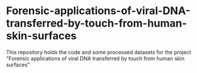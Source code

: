 # Forensic-applications-of-viral-DNA-transferred-by-touch-from-human-skin-surfaces
This repository holds the code and some processed datasets for the project "Forensic applications of viral DNA transferred by touch from human skin surfaces"
